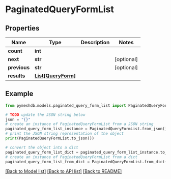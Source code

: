 # PaginatedQueryFormList


## Properties

Name | Type | Description | Notes
------------ | ------------- | ------------- | -------------
**count** | **int** |  | 
**next** | **str** |  | [optional] 
**previous** | **str** |  | [optional] 
**results** | [**List[QueryForm]**](QueryForm.md) |  | 

## Example

```python
from pymeshdb.models.paginated_query_form_list import PaginatedQueryFormList

# TODO update the JSON string below
json = "{}"
# create an instance of PaginatedQueryFormList from a JSON string
paginated_query_form_list_instance = PaginatedQueryFormList.from_json(json)
# print the JSON string representation of the object
print(PaginatedQueryFormList.to_json())

# convert the object into a dict
paginated_query_form_list_dict = paginated_query_form_list_instance.to_dict()
# create an instance of PaginatedQueryFormList from a dict
paginated_query_form_list_from_dict = PaginatedQueryFormList.from_dict(paginated_query_form_list_dict)
```
[[Back to Model list]](../README.md#documentation-for-models) [[Back to API list]](../README.md#documentation-for-api-endpoints) [[Back to README]](../README.md)


